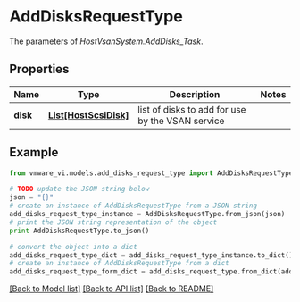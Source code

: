 # AddDisksRequestType

The parameters of *HostVsanSystem.AddDisks_Task*. 

## Properties
Name | Type | Description | Notes
------------ | ------------- | ------------- | -------------
**disk** | [**List[HostScsiDisk]**](HostScsiDisk.md) | list of disks to add for use by the VSAN service  | 

## Example

```python
from vmware_vi.models.add_disks_request_type import AddDisksRequestType

# TODO update the JSON string below
json = "{}"
# create an instance of AddDisksRequestType from a JSON string
add_disks_request_type_instance = AddDisksRequestType.from_json(json)
# print the JSON string representation of the object
print AddDisksRequestType.to_json()

# convert the object into a dict
add_disks_request_type_dict = add_disks_request_type_instance.to_dict()
# create an instance of AddDisksRequestType from a dict
add_disks_request_type_form_dict = add_disks_request_type.from_dict(add_disks_request_type_dict)
```
[[Back to Model list]](../README.md#documentation-for-models) [[Back to API list]](../README.md#documentation-for-api-endpoints) [[Back to README]](../README.md)


